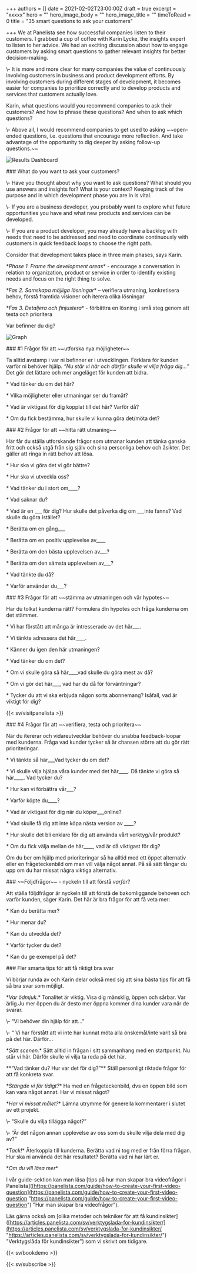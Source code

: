 +++
authors = []
date = 2021-02-02T23:00:00Z
draft = true
excerpt = "xxxxx"
hero = ""
hero_image_body = ""
hero_image_title = ""
timeToRead = 0
title = "35 smart questions to ask your customers"

+++
We at Panelista see how successful companies listen to their customers. I grabbed a cup of coffee with Karin Lycke, the insights expert to listen to her advice. We had an exciting discussion about how to engage customers by asking smart questions to gather relevant insights for better decision-making.

\\- It is more and more clear for many companies the value of continuously involving customers in business and product development efforts. By involving customers during different stages of development, it becomes easier for companies to prioritize correctly and to develop products and services that customers actually love.

Karin, what questions would you recommend companies to ask their customers? And how to phrase these questions? And when to ask which questions?

\\- Above all, I would recommend companies to get used to asking \~\~open-ended questions, i.e. questions that encourage more reflection. And take advantage of the opportunity to dig deeper by asking follow-up questions.\~\~

<div class="Image__small"> <img src="/images/illustrationcluster08-2021-01-20.png" alt="Results Dashboard" /></div>

\### What do you want to ask your customers?

\\- Have you thought about why you want to ask questions? What should you use answers and insights for? What is your context? Keeping track of the purpose and in which development phase you are in is vital.

\\- If you are a business developer, you probably want to explore what future opportunities you have and what new products and services can be developed.

\\- If you are a product developer, you may already have a backlog with needs that need to be addressed and need to coordinate continuously with customers in quick feedback loops to choose the right path.

Consider that development takes place in three main phases, says Karin.

\**Phase 1. Frame the development areas** - encourage a conversation in relation to organization, product or service in order to identify existing needs and focus on the right thing to solve.


\**Fas 2. Samskapa möjliga lösningar** – verifiera utmaning, konkretisera behov, förstå framtida visioner och iterera olika lösningar

\**Fas 3. Detaljera och finjustera** - förbättra en lösning i små steg genom att testa och prioritera

Var befinner du dig?

<div class="Image__medium"> <img src="/images/bubbles2-2021-01-20.jpg" alt="Graph" /> </div>

\### #1 Frågor för att \~\~utforska nya möjligheter\~\~

Ta alltid avstamp i var ni befinner er i utvecklingen. Förklara för kunden varför ni behöver hjälp. _“Nu står vi här och därför skulle vi vilja fråga dig…”_ Det gör det lättare och mer angeläget för kunden att bidra.

\* Vad tänker du om det här?

\* Vilka möjligheter eller utmaningar ser du framåt?

\* Vad är viktigast för dig kopplat till det här? Varför då?

\* Om du fick bestämma, hur skulle vi kunna göra det/möta det?

\### #2 Frågor för att \~\~hitta rätt utmaning\~\~

Här får du ställa utforskande frågor som utmanar kunden att tänka ganska fritt och också utgå från sig själv och sina personliga behov och åsikter. Det gäller att ringa in rätt behov att lösa.

\* Hur ska vi göra det vi gör bättre?

\* Hur ska vi utveckla oss?

\* Vad tänker du i stort om____?

\* Vad saknar du?

\* Vad är en ___ för dig? Hur skulle det påverka dig om ___inte fanns? Vad skulle du göra istället?

\* Berätta om en gång___

\* Berätta om en positiv upplevelse av____

\* Berätta om den bästa upplevelsen av___?

\* Berätta om den sämsta upplevelsen av___?

\* Vad tänkte du då?

\* Varför använder du___?

\### #3 Frågor för att \~\~stämma av utmaningen och vår hypotes\~\~

Har du tolkat kunderna rätt? Formulera din hypotes och fråga kunderna om det stämmer.

\* Vi har förstått att många är intresserade av det här___.

\* Vi tänkte adressera det här____.

\* Känner du igen den här utmaningen?

\* Vad tänker du om det?

\* Om vi skulle göra så här____vad skulle du göra mest av då?

\* Om vi gör det här___, vad har du då för förväntningar?

\* Tycker du att vi ska erbjuda någon sorts abonnemang? Isåfall, vad är viktigt för dig?

{{< sv/visitpanelista >}}

\### #4 Frågor för att \~\~verifiera, testa och prioritera\~\~

När du itererar och vidareutvecklar behöver du snabba feedback-loopar med kunderna. Fråga vad kunder tycker så är chansen större att du gör rätt prioriteringar.

\* Vi tänkte så här___Vad tycker du om det?

\* Vi skulle vilja hjälpa våra kunder med det här____. Då tänkte vi göra så här____. Vad tycker du?

\* Hur kan vi förbättra vår___?

\* Varför köpte du____?

\* Vad är viktigast för dig när du köper___online?

\* Vad skulle få dig att inte köpa nästa version av ____?

\* Hur skulle det bli enklare för dig att använda vårt verktyg/vår produkt?

\* Om du fick välja mellan de här____, vad är då viktigast för dig?

Om du ber om hjälp med prioriteringar så ha alltid med ett öppet alternativ eller en frågeteckenbild om man vill välja något annat. På så sätt fångar du upp om du har missat några viktiga alternativ.

\### \~\~Följdfrågor\~\~ - nyckeln till att förstå _varför_?

Att ställa följdfrågor är nyckeln till att förstå de bakomliggande behoven och varför kunden, säger Karin. Det här är bra frågor för att få veta mer:

\* Kan du berätta mer?

\* Hur menar du?

\* Kan du utveckla det?

\* Varför tycker du det?

\* Kan du ge exempel på det?

\### Fler smarta tips för att få riktigt bra svar

Vi börjar runda av och Karin delar också med sig att sina bästa tips för att få så bra svar som möjligt.

\**Var ödmjuk.** Tonalitet är viktig. Visa dig mänsklig, öppen och sårbar. Var ärlig.Ju mer öppen du är desto mer öppna kommer dina kunder vara när de svarar.

\\- “Vi behöver din hjälp för att…”

\\- “ Vi har förstått att vi inte har kunnat möta alla önskemål/inte varit så bra på det här. Därför…

\**Sätt scenen.** Sätt alltid in frågan i sitt sammanhang med en startpunkt. Nu står vi här. Därför skulle vi vilja ta reda på det här.

\**“Vad tänker du? Hur var det för dig?”** Ställ personligt riktade frågor för att få konkreta svar.

\**Stängde vi för tidigt?** Ha med en frågeteckenbild, dvs en öppen bild som kan vara något annat. Har vi missat något?

\**Har vi missat målet?** Lämna utrymme för generella kommentarer i slutet av ett projekt.

\\- “Skulle du vilja tillägga något?”

\\- “Är det någon annan upplevelse av oss som du skulle vilja dela med dig av?”

\**Tack!** Återkoppla till kunderna. Berätta vad ni tog med er från förra frågan. Hur ska ni använda det här resultatet? Berätta vad ni har lärt er.

\**Om du vill läsa mer**

I vår guide-sektion kan man läsa \[tips på hur man skapar bra videofrågor i Panelista\]([https://panelista.com/guide/how-to-create-your-first-video-question](https://panelista.com/guide/how-to-create-your-first-video-question "https://panelista.com/guide/how-to-create-your-first-video-question") "Hur man skapar bra videofrågor").

Läs gärna också om \[olika metoder och tekniker för att få kundinsikter\]([https://articles.panelista.com/sv/verktygslada-for-kundinsikter/](https://articles.panelista.com/sv/verktygslada-for-kundinsikter/ "https://articles.panelista.com/sv/verktygslada-for-kundinsikter/") "Verktygslåda för kundinsikter") som vi skrivit om tidigare.

{{< sv/bookdemo >}}

{{< sv/subscribe >}}